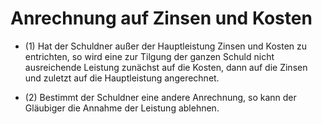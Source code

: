 # Anrechnung auf Zinsen und Kosten

- (1) Hat der Schuldner außer der Hauptleistung Zinsen und Kosten zu entrichten, so wird eine zur Tilgung der ganzen Schuld nicht ausreichende Leistung zunächst auf die Kosten, dann auf die Zinsen und zuletzt auf die Hauptleistung angerechnet.

- (2) Bestimmt der Schuldner eine andere Anrechnung, so kann der Gläubiger die Annahme der Leistung ablehnen.

